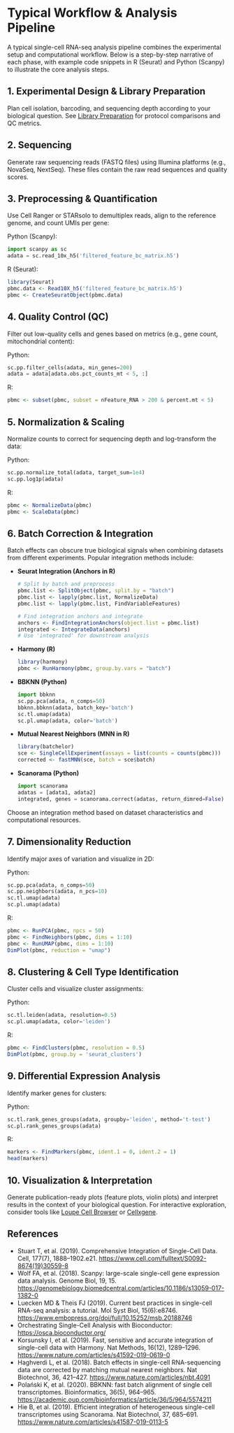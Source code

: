 # Typical Workflow & Analysis Pipeline

A typical single-cell RNA-seq analysis pipeline combines the experimental setup and computational workflow. Below is a step-by-step narrative of each phase, with example code snippets in R (Seurat) and Python (Scanpy) to illustrate the core analysis steps.

## 1. Experimental Design & Library Preparation

Plan cell isolation, barcoding, and sequencing depth according to your biological question. See [Library Preparation](./library_preparation.md) for protocol comparisons and QC metrics.

## 2. Sequencing

Generate raw sequencing reads (FASTQ files) using Illumina platforms (e.g., NovaSeq, NextSeq). These files contain the raw read sequences and quality scores.

## 3. Preprocessing & Quantification

Use Cell Ranger or STARsolo to demultiplex reads, align to the reference genome, and count UMIs per gene:

Python (Scanpy):
```python
import scanpy as sc
adata = sc.read_10x_h5('filtered_feature_bc_matrix.h5')
```

R (Seurat):
```r
library(Seurat)
pbmc.data <- Read10X_h5('filtered_feature_bc_matrix.h5')
pbmc <- CreateSeuratObject(pbmc.data)
```

## 4. Quality Control (QC)

Filter out low-quality cells and genes based on metrics (e.g., gene count, mitochondrial content):

Python:
```python
sc.pp.filter_cells(adata, min_genes=200)
adata = adata[adata.obs.pct_counts_mt < 5, :]
```

R:
```r
pbmc <- subset(pbmc, subset = nFeature_RNA > 200 & percent.mt < 5)
```

## 5. Normalization & Scaling

Normalize counts to correct for sequencing depth and log-transform the data:

Python:
```python
sc.pp.normalize_total(adata, target_sum=1e4)
sc.pp.log1p(adata)
```

R:
```r
pbmc <- NormalizeData(pbmc)
pbmc <- ScaleData(pbmc)
```

## 6. Batch Correction & Integration

Batch effects can obscure true biological signals when combining datasets from different experiments. Popular integration methods include:

- **Seurat Integration (Anchors in R)**
  ```r
  # Split by batch and preprocess
  pbmc.list <- SplitObject(pbmc, split.by = "batch")
  pbmc.list <- lapply(pbmc.list, NormalizeData)
  pbmc.list <- lapply(pbmc.list, FindVariableFeatures)
  
  # Find integration anchors and integrate
  anchors <- FindIntegrationAnchors(object.list = pbmc.list)
  integrated <- IntegrateData(anchors)
  # Use 'integrated' for downstream analysis
  ```
- **Harmony (R)**
  ```r
  library(harmony)
  pbmc <- RunHarmony(pbmc, group.by.vars = "batch")
  ```
- **BBKNN (Python)**
  ```python
  import bbknn
  sc.pp.pca(adata, n_comps=50)
  bbknn.bbknn(adata, batch_key='batch')
  sc.tl.umap(adata)
  sc.pl.umap(adata, color='batch')
  ```
- **Mutual Nearest Neighbors (MNN in R)**
  ```r
  library(batchelor)
  sce <- SingleCellExperiment(assays = list(counts = counts(pbmc)))
  corrected <- fastMNN(sce, batch = sce$batch)
  ```
- **Scanorama (Python)**
  ```python
  import scanorama
  adatas = [adata1, adata2]
  integrated, genes = scanorama.correct(adatas, return_dimred=False)
  ```

Choose an integration method based on dataset characteristics and computational resources.

## 7. Dimensionality Reduction

Identify major axes of variation and visualize in 2D:

Python:
```python
sc.pp.pca(adata, n_comps=50)
sc.pp.neighbors(adata, n_pcs=10)
sc.tl.umap(adata)
sc.pl.umap(adata)
```

R:
```r
pbmc <- RunPCA(pbmc, npcs = 50)
pbmc <- FindNeighbors(pbmc, dims = 1:10)
pbmc <- RunUMAP(pbmc, dims = 1:10)
DimPlot(pbmc, reduction = "umap")
```

## 8. Clustering & Cell Type Identification

Cluster cells and visualize cluster assignments:

Python:
```python
sc.tl.leiden(adata, resolution=0.5)
sc.pl.umap(adata, color='leiden')
```

R:
```r
pbmc <- FindClusters(pbmc, resolution = 0.5)
DimPlot(pbmc, group.by = 'seurat_clusters')
```

## 9. Differential Expression Analysis

Identify marker genes for clusters:

Python:
```python
sc.tl.rank_genes_groups(adata, groupby='leiden', method='t-test')
sc.pl.rank_genes_groups(adata)
```

R:
```r
markers <- FindMarkers(pbmc, ident.1 = 0, ident.2 = 1)
head(markers)
```

## 10. Visualization & Interpretation

Generate publication-ready plots (feature plots, violin plots) and interpret results in the context of your biological question. For interactive exploration, consider tools like [Loupe Cell Browser](https://support.10xgenomics.com/) or [Cellxgene](https://chanzuckerberg.github.io/cellxgene/).

## References

- Stuart T, et al. (2019). Comprehensive Integration of Single-Cell Data. Cell, 177(7), 1888–1902.e21. https://www.cell.com/fulltext/S0092-8674(19)30559-8
- Wolf FA, et al. (2018). Scanpy: large-scale single-cell gene expression data analysis. Genome Biol, 19, 15. https://genomebiology.biomedcentral.com/articles/10.1186/s13059-017-1382-0
- Luecken MD & Theis FJ (2019). Current best practices in single-cell RNA-seq analysis: a tutorial. Mol Syst Biol, 15(6):e8746. https://www.embopress.org/doi/full/10.15252/msb.20188746
- Orchestrating Single-Cell Analysis with Bioconductor: https://osca.bioconductor.org/
- Korsunsky I, et al. (2019). Fast, sensitive and accurate integration of single-cell data with Harmony. Nat Methods, 16(12), 1289–1296. https://www.nature.com/articles/s41592-019-0619-0
- Haghverdi L, et al. (2018). Batch effects in single-cell RNA-sequencing data are corrected by matching mutual nearest neighbors. Nat Biotechnol, 36, 421–427. https://www.nature.com/articles/nbt.4091
- Polański K, et al. (2020). BBKNN: fast batch alignment of single cell transcriptomes. Bioinformatics, 36(5), 964–965. https://academic.oup.com/bioinformatics/article/36/5/964/5574211
- Hie B, et al. (2019). Efficient integration of heterogeneous single-cell transcriptomes using Scanorama. Nat Biotechnol, 37, 685–691. https://www.nature.com/articles/s41587-019-0113-5
